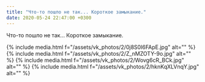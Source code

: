 ```yaml
---
title: "Что-то пошло не так... Короткое замыкание."
date: 2020-05-24 22:47:00 +0300
---
```


Что-то пошло не так... Короткое замыкание.


{% include media.html f="/assets/vk_photos/2/0j8S0I6FApE.jpg" alt="" %}
{% include media.html f="/assets/vk_photos/2/Z_nMZOTY-9o.jpg" alt="" %}
{% include media.html f="/assets/vk_photos/2/Wovg6cR_BCk.jpg" alt="" %}
{% include media.html f="/assets/vk_photos/2/hknKqXLVnqY.jpg" alt="" %}
